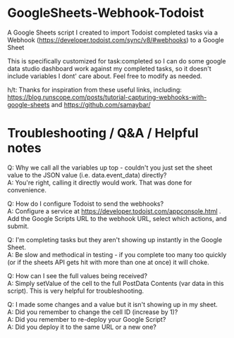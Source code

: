 # GoogleSheets-Webhook-Todoist
A Google Sheets script I created to import Todoist completed tasks via a Webhook (https://developer.todoist.com/sync/v8/#webhooks)  to a Google Sheet

This is specifically customized for task:completed so I can do some google data studio dashboard work against my completed tasks, so it doesn't include variables I dont' care about. Feel free to modify as needed.

h/t:
Thanks for inspiration from these useful links, including:
https://blog.runscope.com/posts/tutorial-capturing-webhooks-with-google-sheets and https://github.com/samaybar/


# Troubleshooting / Q&A / Helpful notes

Q: Why we call all the variables up top - couldn't you just set the sheet value to the JSON value (i.e. data.event_data) directly?  
A: You're right, calling it directly would work. That was done for convenience.

Q: How do I configure Todoist to send the webhooks?  
A: Configure a service at https://developer.todoist.com/appconsole.html . Add the Google Scripts URL to the webhook URL, select which actions, and submit.

Q: I'm completing tasks but they aren't showing up instantly in the Google Sheet.  
A: Be slow and methodical in testing - if you complete too many too quickly (or if the sheets API gets hit with more than one at once) it will choke.

Q: How can I see the full values being received?  
A: Simply setValue of the cell to the full PostData Contents (var data in this script). This is very helpful for troubleshooting.

Q: I made some changes and a value but it isn't showing up in my sheet.  
A: Did you remember to change the cell ID (increase by 1)?  
A: Did you remember to re-deploy your Google Script?  
A: Did you deploy it to the same URL or a new one?  
